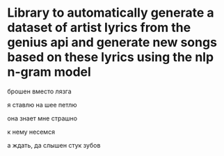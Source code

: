 # Library to automatically generate a dataset of artist lyrics from the genius api and generate new songs based on these lyrics using the nlp n-gram model

брошен вместо лязга

я ставлю на шее петлю

она знает мне страшно

к нему несемся

а ждать, да слышен стук зубов
